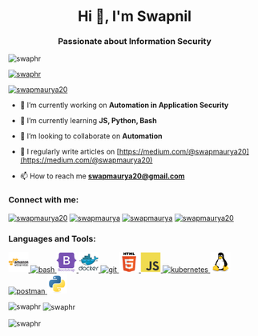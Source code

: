 <h1 align="center">Hi 👋, I'm Swapnil</h1>
<h3 align="center">Passionate about Information Security</h3>

<p align="left"> <img src="https://komarev.com/ghpvc/?username=swaphr&label=Profile%20views&color=0e75b6&style=flat" alt="swaphr" /> </p>

<p align="left"> <a href="https://github.com/ryo-ma/github-profile-trophy"><img src="https://github-profile-trophy.vercel.app/?username=swaphr" alt="swaphr" /></a> </p>

<p align="left"> <a href="https://twitter.com/swapmaurya20" target="blank"><img src="https://img.shields.io/twitter/follow/swapmaurya20?logo=twitter&style=for-the-badge" alt="swapmaurya20" /></a> </p>

- 🔭 I’m currently working on **Automation in Application Security**

- 🌱 I’m currently learning **JS, Python, Bash**

- 👯 I’m looking to collaborate on **Automation**

- 📝 I regularly write articles on [https://medium.com/@swapmaurya20](https://medium.com/@swapmaurya20)

- 📫 How to reach me **swapmaurya20@gmail.com**

<h3 align="left">Connect with me:</h3>
<p align="left">
<a href="https://twitter.com/swapmaurya20" target="blank"><img align="center" src="https://raw.githubusercontent.com/rahuldkjain/github-profile-readme-generator/master/src/images/icons/Social/twitter.svg" alt="swapmaurya20" height="30" width="40" /></a>
<a href="https://linkedin.com/in/swapmaurya" target="blank"><img align="center" src="https://raw.githubusercontent.com/rahuldkjain/github-profile-readme-generator/master/src/images/icons/Social/linked-in-alt.svg" alt="swapmaurya" height="30" width="40" /></a>
<a href="https://instagram.com/swapmaurya" target="blank"><img align="center" src="https://raw.githubusercontent.com/rahuldkjain/github-profile-readme-generator/master/src/images/icons/Social/instagram.svg" alt="swapmaurya" height="30" width="40" /></a>
<a href="https://medium.com/swapmaurya20" target="blank"><img align="center" src="https://raw.githubusercontent.com/rahuldkjain/github-profile-readme-generator/master/src/images/icons/Social/medium.svg" alt="swapmaurya20" height="30" width="40" /></a>
</p>

<h3 align="left">Languages and Tools:</h3>
<p align="left"> <a href="https://aws.amazon.com" target="_blank" rel="noreferrer"> <img src="https://raw.githubusercontent.com/devicons/devicon/master/icons/amazonwebservices/amazonwebservices-original-wordmark.svg" alt="aws" width="40" height="40"/> </a> <a href="https://www.gnu.org/software/bash/" target="_blank" rel="noreferrer"> <img src="https://www.vectorlogo.zone/logos/gnu_bash/gnu_bash-icon.svg" alt="bash" width="40" height="40"/> </a> <a href="https://getbootstrap.com" target="_blank" rel="noreferrer"> <img src="https://raw.githubusercontent.com/devicons/devicon/master/icons/bootstrap/bootstrap-plain-wordmark.svg" alt="bootstrap" width="40" height="40"/> </a> <a href="https://www.docker.com/" target="_blank" rel="noreferrer"> <img src="https://raw.githubusercontent.com/devicons/devicon/master/icons/docker/docker-original-wordmark.svg" alt="docker" width="40" height="40"/> </a> <a href="https://git-scm.com/" target="_blank" rel="noreferrer"> <img src="https://www.vectorlogo.zone/logos/git-scm/git-scm-icon.svg" alt="git" width="40" height="40"/> </a> <a href="https://www.w3.org/html/" target="_blank" rel="noreferrer"> <img src="https://raw.githubusercontent.com/devicons/devicon/master/icons/html5/html5-original-wordmark.svg" alt="html5" width="40" height="40"/> </a> <a href="https://developer.mozilla.org/en-US/docs/Web/JavaScript" target="_blank" rel="noreferrer"> <img src="https://raw.githubusercontent.com/devicons/devicon/master/icons/javascript/javascript-original.svg" alt="javascript" width="40" height="40"/> </a> <a href="https://kubernetes.io" target="_blank" rel="noreferrer"> <img src="https://www.vectorlogo.zone/logos/kubernetes/kubernetes-icon.svg" alt="kubernetes" width="40" height="40"/> </a> <a href="https://www.linux.org/" target="_blank" rel="noreferrer"> <img src="https://raw.githubusercontent.com/devicons/devicon/master/icons/linux/linux-original.svg" alt="linux" width="40" height="40"/> </a> <a href="https://postman.com" target="_blank" rel="noreferrer"> <img src="https://www.vectorlogo.zone/logos/getpostman/getpostman-icon.svg" alt="postman" width="40" height="40"/> </a> <a href="https://www.python.org" target="_blank" rel="noreferrer"> <img src="https://raw.githubusercontent.com/devicons/devicon/master/icons/python/python-original.svg" alt="python" width="40" height="40"/> </a> </p>

<p><img align="left" src="https://github-readme-stats.vercel.app/api/top-langs?username=swaphr&show_icons=true&locale=en&layout=compact" alt="swaphr" /></p>

<p>&nbsp;<img align="center" src="https://github-readme-stats.vercel.app/api?username=swaphr&show_icons=true&locale=en" alt="swaphr" /></p>

<p><img align="center" src="https://github-readme-streak-stats.herokuapp.com/?user=swaphr&" alt="swaphr" /></p>
